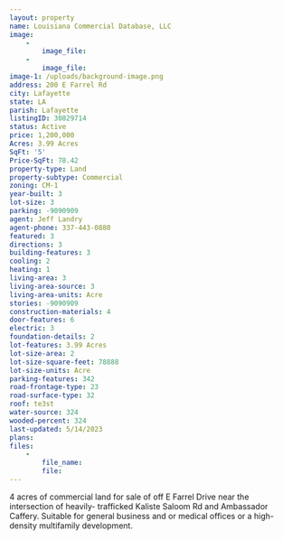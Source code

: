 ```yaml
---
layout: property
name: Louisiana Commercial Database, LLC
image:
    -
        image_file:
    -
        image_file:
image-1: /uploads/background-image.png
address: 200 E Farrel Rd
city: Lafayette
state: LA
parish: Lafayette
listingID: 30829714
status: Active
price: 1,200,000
Acres: 3.99 Acres
SqFt: '5'
Price-SqFt: 78.42
property-type: Land
property-subtype: Commercial
zoning: CM-1
year-built: 3
lot-size: 3
parking: -9090909
agent: Jeff Landry
agent-phone: 337-443-0880
featured: 3
directions: 3
building-features: 3
cooling: 2
heating: 1
living-area: 3
living-area-source: 3
living-area-units: Acre
stories: -9090909
construction-materials: 4
door-features: 6
electric: 3
foundation-details: 2
lot-features: 3.99 Acres
lot-size-area: 2
lot-size-square-feet: 78888
lot-size-units: Acre
parking-features: 342
road-frontage-type: 23
road-surface-type: 32
roof: te3st
water-source: 324
wooded-percent: 324
last-updated: 5/14/2023
plans:
files:
    -
        file_name:
        file:
---
```

4 acres of commercial land for sale of off E Farrel Drive near the intersection of heavily- trafficked Kaliste Saloom Rd and Ambassador Caffery. Suitable for general business and or medical offices or a high-density multifamily development.
